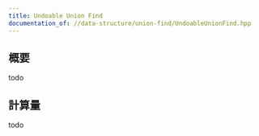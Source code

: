 ```yaml
---
title: Undoable Union Find
documentation_of: //data-structure/union-find/UndoableUnionFind.hpp
---
```


## 概要

todo

## 計算量
todo